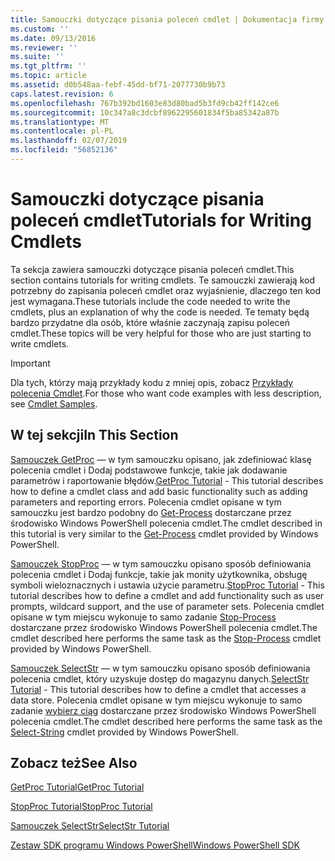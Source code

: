 ```yaml
---
title: Samouczki dotyczące pisania poleceń cmdlet | Dokumentacja firmy Microsoft
ms.custom: ''
ms.date: 09/13/2016
ms.reviewer: ''
ms.suite: ''
ms.tgt_pltfrm: ''
ms.topic: article
ms.assetid: d0b548aa-febf-45dd-bf71-2077730b9b73
caps.latest.revision: 6
ms.openlocfilehash: 767b392bd1603e83d80bad5b3fd9cb42ff142ce6
ms.sourcegitcommit: 10c347a8c3dcbf8962295601834f5ba85342a87b
ms.translationtype: MT
ms.contentlocale: pl-PL
ms.lasthandoff: 02/07/2019
ms.locfileid: "56852136"
---
```

# <a name="tutorials-for-writing-cmdlets"></a><span data-ttu-id="d86f0-102">Samouczki dotyczące pisania poleceń cmdlet</span><span class="sxs-lookup"><span data-stu-id="d86f0-102">Tutorials for Writing Cmdlets</span></span>

<span data-ttu-id="d86f0-103">Ta sekcja zawiera samouczki dotyczące pisania poleceń cmdlet.</span><span class="sxs-lookup"><span data-stu-id="d86f0-103">This section contains tutorials for writing cmdlets.</span></span> <span data-ttu-id="d86f0-104">Te samouczki zawierają kod potrzebny do zapisania poleceń cmdlet oraz wyjaśnienie, dlaczego ten kod jest wymagana.</span><span class="sxs-lookup"><span data-stu-id="d86f0-104">These tutorials include the code needed to write the cmdlets, plus an explanation of why the code is needed.</span></span> <span data-ttu-id="d86f0-105">Te tematy będą bardzo przydatne dla osób, które właśnie zaczynają zapisu poleceń cmdlet.</span><span class="sxs-lookup"><span data-stu-id="d86f0-105">These topics will be very helpful for those who are just starting to write cmdlets.</span></span>

> [!IMPORTANT]
> <span data-ttu-id="d86f0-106">Dla tych, którzy mają przykłady kodu z mniej opis, zobacz [Przykłady polecenia Cmdlet](./cmdlet-samples.md).</span><span class="sxs-lookup"><span data-stu-id="d86f0-106">For those who want code examples with less description, see [Cmdlet Samples](./cmdlet-samples.md).</span></span>

## <a name="in-this-section"></a><span data-ttu-id="d86f0-107">W tej sekcji</span><span class="sxs-lookup"><span data-stu-id="d86f0-107">In This Section</span></span>

<span data-ttu-id="d86f0-108">[Samouczek GetProc](./getproc-tutorial.md) — w tym samouczku opisano, jak zdefiniować klasę polecenia cmdlet i Dodaj podstawowe funkcje, takie jak dodawanie parametrów i raportowanie błędów.</span><span class="sxs-lookup"><span data-stu-id="d86f0-108">[GetProc Tutorial](./getproc-tutorial.md) - This tutorial describes how to define a cmdlet class and add basic functionality such as adding parameters and reporting errors.</span></span> <span data-ttu-id="d86f0-109">Polecenia cmdlet opisane w tym samouczku jest bardzo podobny do [Get-Process](/powershell/module/Microsoft.PowerShell.Management/Get-Process) dostarczane przez środowisko Windows PowerShell polecenia cmdlet.</span><span class="sxs-lookup"><span data-stu-id="d86f0-109">The cmdlet described in this tutorial is very similar to the [Get-Process](/powershell/module/Microsoft.PowerShell.Management/Get-Process) cmdlet provided by Windows PowerShell.</span></span>

<span data-ttu-id="d86f0-110">[Samouczek StopProc](./stopproc-tutorial.md) — w tym samouczku opisano sposób definiowania polecenia cmdlet i Dodaj funkcje, takie jak monity użytkownika, obsługę symboli wieloznacznych i ustawia użycie parametru.</span><span class="sxs-lookup"><span data-stu-id="d86f0-110">[StopProc Tutorial](./stopproc-tutorial.md) - This tutorial describes how to define a cmdlet and add functionality such as user prompts, wildcard support, and the use of parameter sets.</span></span> <span data-ttu-id="d86f0-111">Polecenia cmdlet opisane w tym miejscu wykonuje to samo zadanie [Stop-Process](/powershell/module/Microsoft.PowerShell.Management/Stop-Process) dostarczane przez środowisko Windows PowerShell polecenia cmdlet.</span><span class="sxs-lookup"><span data-stu-id="d86f0-111">The cmdlet described here performs the same task as the [Stop-Process](/powershell/module/Microsoft.PowerShell.Management/Stop-Process) cmdlet provided by Windows PowerShell.</span></span>

<span data-ttu-id="d86f0-112">[Samouczek SelectStr](./selectstr-tutorial.md) — w tym samouczku opisano sposób definiowania polecenia cmdlet, który uzyskuje dostęp do magazynu danych.</span><span class="sxs-lookup"><span data-stu-id="d86f0-112">[SelectStr Tutorial](./selectstr-tutorial.md) - This tutorial describes how to define a cmdlet that accesses a data store.</span></span> <span data-ttu-id="d86f0-113">Polecenia cmdlet opisane w tym miejscu wykonuje to samo zadanie [wybierz ciąg](/powershell/module/microsoft.powershell.utility/select-string) dostarczane przez środowisko Windows PowerShell polecenia cmdlet.</span><span class="sxs-lookup"><span data-stu-id="d86f0-113">The cmdlet described here performs the same task as the [Select-String](/powershell/module/microsoft.powershell.utility/select-string) cmdlet provided by Windows PowerShell.</span></span>

## <a name="see-also"></a><span data-ttu-id="d86f0-114">Zobacz też</span><span class="sxs-lookup"><span data-stu-id="d86f0-114">See Also</span></span>

[<span data-ttu-id="d86f0-115">GetProc Tutorial</span><span class="sxs-lookup"><span data-stu-id="d86f0-115">GetProc Tutorial</span></span>](./getproc-tutorial.md)

[<span data-ttu-id="d86f0-116">StopProc Tutorial</span><span class="sxs-lookup"><span data-stu-id="d86f0-116">StopProc Tutorial</span></span>](./stopproc-tutorial.md)

[<span data-ttu-id="d86f0-117">Samouczek SelectStr</span><span class="sxs-lookup"><span data-stu-id="d86f0-117">SelectStr Tutorial</span></span>](./selectstr-tutorial.md)

[<span data-ttu-id="d86f0-118">Zestaw SDK programu Windows PowerShell</span><span class="sxs-lookup"><span data-stu-id="d86f0-118">Windows PowerShell SDK</span></span>](../windows-powershell-reference.md)
